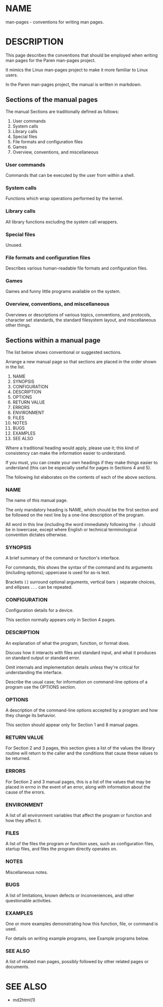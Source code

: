 # NAME
man-pages - conventions for writing man pages.

# DESCRIPTION
This page describes the conventions that should be employed when writing man pages for the Paren man-pages project.

It mimics the Linux man-pages project to make it more familiar to Linux users.

In the Paren man-pages project, the manual is written in markdown.

## Sections of the manual pages
The manual Sections are traditionally defined as follows:

1. User commands
1. System calls
1. Library calls
1. Special files
1. File formats and configuration files
1. Games
1. Overview, conventions, and miscellaneous

### User commands
Commands that can be executed by the user from within a shell.

### System calls
Functions which wrap operations performed by the kernel.

### Library calls
All library functions excluding the system call wrappers.

### Special files
Unused.

### File formats and configuration files
Describes various human-readable file formats and configuration files.

### Games
Games and funny little programs available on the system.

### Overview, conventions, and miscellaneous
Overviews or descriptions of various topics, conventions, and protocols, character set standards, the standard filesystem layout, and miscellaneous other things.

## Sections within a manual page
The list below shows conventional or suggested sections.

Arrange a new manual page so that sections are placed in the order shown in the list.

1. NAME
1. SYNOPSIS
1. CONFIGURATION
1. DESCRIPTION
1. OPTIONS
1. RETURN VALUE
1. ERRORS
1. ENVIRONMENT
1. FILES
1. NOTES
1. BUGS
1. EXAMPLES
1. SEE ALSO

Where a traditional heading would apply, please use it; this kind of consistency can make the information easier to understand.

If you must, you can create your own headings if they make things easier to understand (this can be especially useful for pages in Sections 4 and 5).

The following list elaborates on the contents of each of the
above sections.

### NAME
The name of this manual page.

The only mandatory heading is NAME, which should be the first section and be followed on the next line by a one-line description of the program.

All word in this line (including the word immediately following the `-`) should be in lowercase, except where English or technical terminological convention dictates otherwise.

### SYNOPSIS
A brief summary of the command or function's interface.

For commands, this shows the syntax of the command and its arguments (including options); uppercase is used for as-is text.

Brackets `[]` surround optional arguments, vertical bars `|` separate choices, and ellipses `...` can be repeated.

### CONFIGURATION
Configuration details for a device.

This section normally appears only in Section 4 pages.

### DESCRIPTION
An explanation of what the program, function, or format does.

Discuss how it interacts with files and standard input, and what it produces on standard output or standard error.

Omit internals and implementation details unless they're critical for understanding the interface.

Describe the usual case; for information on command-line options of a program use the OPTIONS section.

### OPTIONS
A description of the command-line options accepted by a program and how they change its behavior.

This section should appear only for Section 1 and 8 manual
pages.

### RETURN VALUE
For Section 2 and 3 pages, this section gives a list of the values the library routine will return to the caller and the conditions that cause these values to be returned.

### ERRORS
For Section 2 and 3 manual pages, this is a list of the values that may be placed in errno in the event of an error, along with information about the cause of the errors.

### ENVIRONMENT
A list of all environment variables that affect the program or function and how they affect it.

### FILES
A list of the files the program or function uses, such as configuration files, startup files, and files the program
directly operates on.

### NOTES
Miscellaneous notes.

### BUGS
A list of limitations, known defects or inconveniences, and other questionable activities.

### EXAMPLES
One or more examples demonstrating how this function, file, or command is used.

For details on writing example programs, see Example programs below.

### SEE ALSO
A list of related man pages, possibly followed by other related pages or documents.

# SEE ALSO
- md2html(1)
